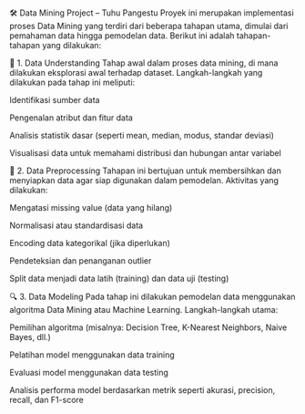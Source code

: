 🛠️ Data Mining Project – Tuhu Pangestu
Proyek ini merupakan implementasi proses Data Mining yang terdiri dari beberapa tahapan utama, dimulai dari pemahaman data hingga pemodelan data. Berikut ini adalah tahapan-tahapan yang dilakukan:

📌 1. Data Understanding
Tahap awal dalam proses data mining, di mana dilakukan eksplorasi awal terhadap dataset. Langkah-langkah yang dilakukan pada tahap ini meliputi:

Identifikasi sumber data

Pengenalan atribut dan fitur data

Analisis statistik dasar (seperti mean, median, modus, standar deviasi)

Visualisasi data untuk memahami distribusi dan hubungan antar variabel

🧹 2. Data Preprocessing
Tahapan ini bertujuan untuk membersihkan dan menyiapkan data agar siap digunakan dalam pemodelan. Aktivitas yang dilakukan:

Mengatasi missing value (data yang hilang)

Normalisasi atau standardisasi data

Encoding data kategorikal (jika diperlukan)

Pendeteksian dan penanganan outlier

Split data menjadi data latih (training) dan data uji (testing)

🔍 3. Data Modeling
Pada tahap ini dilakukan pemodelan data menggunakan algoritma Data Mining atau Machine Learning. Langkah-langkah utama:

Pemilihan algoritma (misalnya: Decision Tree, K-Nearest Neighbors, Naive Bayes, dll.)

Pelatihan model menggunakan data training

Evaluasi model menggunakan data testing

Analisis performa model berdasarkan metrik seperti akurasi, precision, recall, dan F1-score
